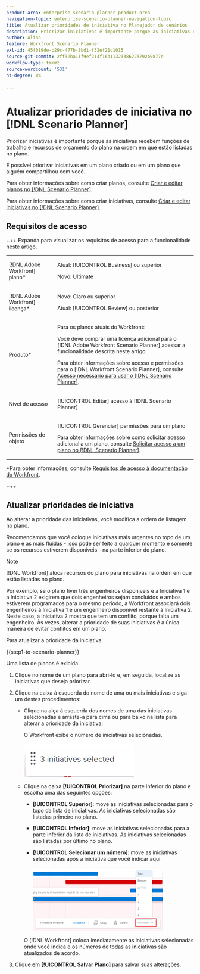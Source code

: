 ```yaml
---
product-area: enterprise-scenario-planner-product-area
navigation-topic: enterprise-scenario-planner-navigation-topic
title: Atualizar prioridades de iniciativa no Planejador de cenários
description: Priorizar iniciativas é importante porque as iniciativas recebem funções de trabalho e recursos de orçamento do plano na ordem em que estão listadas no plano.
author: Alina
feature: Workfront Scenario Planner
exl-id: 45f019de-b29c-477b-8bd1-f32ef21c1015
source-git-commit: 2ff32ba11f9ef214f16b11323386223792b0877e
workflow-type: tm+mt
source-wordcount: '531'
ht-degree: 0%

---
```


# Atualizar prioridades de iniciativa no [!DNL Scenario Planner]

Priorizar iniciativas é importante porque as iniciativas recebem funções de trabalho e recursos de orçamento do plano na ordem em que estão listadas no plano.

É possível priorizar iniciativas em um plano criado ou em um plano que alguém compartilhou com você.

Para obter informações sobre como criar planos, consulte [Criar e editar planos no [!DNL Scenario Planner]](../scenario-planner/create-and-edit-plans.md).

Para obter informações sobre como criar iniciativas, consulte [Criar e editar iniciativas no [!DNL Scenario Planner]](../scenario-planner/create-and-edit-initiatives.md).

## Requisitos de acesso

+++ Expanda para visualizar os requisitos de acesso para a funcionalidade neste artigo.

<table style="table-layout:auto"> 
 <col> 
 <col> 
 <tbody> 
  <tr> 
   <td> <p>[!DNL Adobe Workfront] plano*</p> </td> 
   <td> <p>Atual: [!UICONTROL Business] ou superior</p>
   <p>Novo: Ultimate </p>
   </td> 
  </tr> 
  <tr> 
   <td> <p>[!DNL Adobe Workfront] licença*</p> </td> 
   <td> <p>Novo: Claro ou superior</p> 
   <p>Atual: [!UICONTROL Review] ou posterior</p> </td> 
  </tr> 
  <tr> 
   <td>Produto* </td> 
   <td> 
   <p>Para os planos atuais do Workfront: </p>
   <p>Você deve comprar uma licença adicional para o [!DNL Adobe Workfront Scenario Planner] acessar a funcionalidade descrita neste artigo.</p> <p>Para obter informações sobre acesso e permissões para o [!DNL Workfront Scenario Planner], consulte <a href="../scenario-planner/access-needed-to-use-sp.md" class="MCXref xref">Acesso necessário para usar o [!DNL Scenario Planner]</a>. </p> </td> 
  </tr> 
  <tr data-mc-conditions=""> 
   <td>Nível de acesso </td> 
   <td> <p>[!UICONTROL Editar] acesso à [!DNL Scenario Planner]</p> </td> 
  </tr> 
  <tr data-mc-conditions=""> 
   <td> <p>Permissões de objeto </p> </td> 
   <td> <p>[!UICONTROL Gerenciar] permissões para um plano</p> <p>Para obter informações sobre como solicitar acesso adicional a um plano, consulte <a href="../scenario-planner/request-access-to-plan.md" class="MCXref xref">Solicitar acesso a um plano no [!DNL Scenario Planner]</a>.</p> </td> 
  </tr> 
 </tbody> 
</table>

*Para obter informações, consulte [Requisitos de acesso à documentação do Workfront](/help/quicksilver/administration-and-setup/add-users/access-levels-and-object-permissions/access-level-requirements-in-documentation.md).

+++

## Atualizar prioridades de iniciativa

Ao alterar a prioridade das iniciativas, você modifica a ordem de listagem no plano.

Recomendamos que você coloque iniciativas mais urgentes no topo de um plano e as mais fluidas - isso pode ser feito a qualquer momento e somente se os recursos estiverem disponíveis - na parte inferior do plano.

>[!NOTE]
>
>[!DNL Workfront] aloca recursos do plano para iniciativas na ordem em que estão listadas no plano.
>
>Por exemplo, se o plano tiver três engenheiros disponíveis e a Iniciativa 1 e a Iniciativa 2 exigirem que dois engenheiros sejam concluídos e ambos estiverem programados para o mesmo período, a Workfront associará dois engenheiros à Iniciativa 1 e um engenheiro disponível restante à Iniciativa 2. Neste caso, a Iniciativa 2 mostra que tem um conflito, porque falta um engenheiro. Às vezes, alterar a prioridade de suas iniciativas é a única maneira de evitar conflitos em um plano.

Para atualizar a prioridade da iniciativa:

{{step1-to-scenario-planner}}

Uma lista de planos é exibida.

1. Clique no nome de um plano para abri-lo e, em seguida, localize as iniciativas que deseja priorizar.
1. Clique na caixa à esquerda do nome de uma ou mais iniciativas e siga um destes procedimentos:

   * Clique na alça à esquerda dos nomes de uma das iniciativas selecionadas e arraste-a para cima ou para baixo na lista para alterar a prioridade da iniciativa.

     O Workfront exibe o número de iniciativas selecionadas.

     ![](assets/multi-select-initiative-number.png)

   * Clique na caixa **[!UICONTROL Priorizar]** na parte inferior do plano e escolha uma das seguintes opções:

      * **[!UICONTROL Superior]**: move as iniciativas selecionadas para o topo da lista de iniciativas. As iniciativas selecionadas são listadas primeiro no plano.
      * **[!UICONTROL Inferior]**: move as iniciativas selecionadas para a parte inferior da lista de iniciativas. As iniciativas selecionadas são listadas por último no plano.
      * **[!UICONTROL Selecionar um número]**: move as iniciativas selecionadas após a iniciativa que você indicar aqui.

        ![](assets/prioritize-initiatives-expanded-highlighted-350x171.png)

     O [!DNL Workfront] coloca imediatamente as iniciativas selecionadas onde você indica e os números de todas as iniciativas são atualizados de acordo.

1. Clique em **[!UICONTROL Salvar Plano]** para salvar suas alterações.
